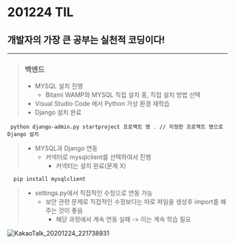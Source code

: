 # 201224 TIL
## 개발자의 가장 큰 공부는 실천적 코딩이다!
-----------------------------------------
> ### 백엔드
>   * MYSQL 설치 진행
>     * Bitami WAMP와 MYSQL 직접 설치 중, 직접 설치 방법 선택
>   * Visual Studio Code 에서 Python 가상 환경 재학습
>   * Django 설치 완료
>     
     python django-admin.py startproject 프로젝트 명 . // 지정한 프로젝트 명으로 Django 설치
     
>   * MYSQL과 Django 연동
>     * 커넥터로 mysqlclient를 선택하여서 진행
>       * 커넥터는 설치 완료(문제 X)

      pip install mysqlclient

>    * settings.py에서 직접적인 수정으로 연동 가능
>         * 보안 관련 문제로 직접적인 수정보다는 따로 파일을 생성후 import를 해주는 것이 좋음
>              * 해당 과정에서 계속 연동 실패 -> 이는 계속 학습 필요

![KakaoTalk_20201224_221738931](https://user-images.githubusercontent.com/67555400/103091514-bd6b3f00-4637-11eb-898f-8924fee768f2.jpg)
